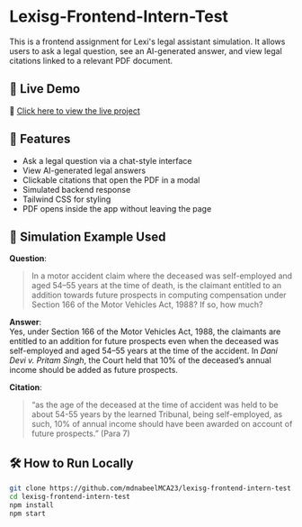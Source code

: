 # Lexisg-Frontend-Intern-Test

This is a frontend assignment for Lexi's legal assistant simulation. It allows users to ask a legal question, see an AI-generated answer, and view legal citations linked to a relevant PDF document.

## 🚀 Live Demo

🔗 [Click here to view the live project](https://lexisg-frontend-intern-test-black.vercel.app/)

## 📌 Features

- Ask a legal question via a chat-style interface
- View AI-generated legal answers
- Clickable citations that open the PDF in a modal
- Simulated backend response
- Tailwind CSS for styling
- PDF opens inside the app without leaving the page

## 🧪 Simulation Example Used

**Question**:  
> In a motor accident claim where the deceased was self-employed and aged 54–55 years at the time of death, is the claimant entitled to an addition towards future prospects in computing compensation under Section 166 of the Motor Vehicles Act, 1988? If so, how much?

**Answer**:  
Yes, under Section 166 of the Motor Vehicles Act, 1988, the claimants are entitled to an addition for future prospects even when the deceased was self-employed and aged 54–55 years at the time of the accident. In *Dani Devi v. Pritam Singh*, the Court held that 10% of the deceased’s annual income should be added as future prospects.

**Citation**:  
> “as the age of the deceased at the time of accident was held to be about 54-55 years by the learned Tribunal, being self-employed, as such, 10% of annual income should have been awarded on account of future prospects.” (Para 7)

## 🛠️ How to Run Locally

```bash
git clone https://github.com/mdnabeelMCA23/lexisg-frontend-intern-test.git
cd lexisg-frontend-intern-test
npm install
npm start
